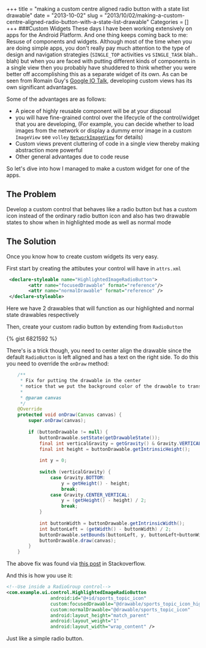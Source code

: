 +++
title = "making a custom centre aligned radio button with a state list drawable"
date = "2013-10-02"
slug = "2013/10/02/making-a-custom-centre-aligned-radio-button-with-a-state-list-drawable"
Categories = []
+++
###Custom Widgets
These days I have been working extensively on apps for the Android Platform. And one thing keeps coming back to me: Resuse of components and widgets. Although most of the time when you are doing simple apps, you don't really pay much attention to the type of design and navigation strategies (`SINGLE_TOP` activities vs `SINGLE_TASK` blah.. blah) but when you are faced with putting different kinds of components in a single view then you probably have shuddered to think whether you were better off accomplishing this as a separate widget of its own. As can be seen from Romain Guy's [Google IO Talk][googleio], developing custom views has its own significant advantages.

Some of the advantages are as follows:

* A piece of highly reusable component will be at your disposal
* you will have fine-grained control over the lifecycle of the control/widget that you are developing, (For example, you can decide whether to load images from the network or display a dummy error image in a custom `ImageView` see `volley` [`NetworkImageView`][netio] for details)
* Custom views prevent cluttering of code in a single view thereby making abstraction more powerful
* Other general advantages due to code reuse

So let's dive into how I managed to make a custom widget for one of the apps.

<!--more-->

The Problem
-----------
Develop a custom control that behaves like a radio button but has a custom icon instead of the ordinary radio button icon and also has two drawable states to show when in highlighted mode as well as normal mode

The Solution
------------
Once you know how to create custom widgets its very easy. 

First start by creating the attibutes your control will have in `attrs.xml`
```xml
 <declare-styleable name="HighlightedImageRadioButton">
        <attr name="focusedDrawable" format="reference"/>
        <attr name="normalDrawable" format="reference" />
 </declare-styleable>
```
Here we have 2 drawables that will function as our highlighted and normal state drawables respectively

Then, create your custom radio button by extending from `RadioButton`

{% gist 6821592 %}

There's is a trick though, you need to center align the drawable since the default `RadioButton` is left aligned and has a text on the right side. To do this you need to override the `onDraw` method:

```java
	/**
     * Fix for putting the drawable in the center
     * notice that we put the background color of the drawable to transparent
     *
     * @param canvas
     */
    @Override
    protected void onDraw(Canvas canvas) {
        super.onDraw(canvas);
 
        if (buttonDrawable != null) {
            buttonDrawable.setState(getDrawableState());
            final int verticalGravity = getGravity() & Gravity.VERTICAL_GRAVITY_MASK;
            final int height = buttonDrawable.getIntrinsicHeight();
 
            int y = 0;
 
            switch (verticalGravity) {
                case Gravity.BOTTOM:
                    y = getHeight() - height;
                    break;
                case Gravity.CENTER_VERTICAL:
                    y = (getHeight() - height) / 2;
                    break;
            }
 
            int buttonWidth = buttonDrawable.getIntrinsicWidth();
            int buttonLeft = (getWidth() - buttonWidth) / 2;
            buttonDrawable.setBounds(buttonLeft, y, buttonLeft+buttonWidth, y + height);
            buttonDrawable.draw(canvas);
        }
    }
```
The above fix was found via [this post][stack] in Stackoverflow.

And this is how you use it:

```xml
<!--Use inside a RadioGroup control-->
<com.example.ui.control.HighlightedImageRadioButton
                android:id="@+id/sports_topic_icon"
                custom:focusedDrawable="@drawable/sports_topic_icon_highlighted"
                custom:normalDrawable="@drawable/sports_topic_icon"
                android:layout_height="match_parent"
                android:layout_weight="1"
                android:layout_width="wrap_content" />
```
Just like a simple radio button. 

[googleio]: http://www.youtube.com/watch?v=NYtB6mlu7vA
[netio]: https://android.googlesource.com/platform/frameworks/volley/+/d62a616ebca5bfa4f9ec5517208e13f2d501b69a/src/com/android/volley/toolbox/NetworkImageView.java
[stack]: http://stackoverflow.com/questions/4407553/android-radiobutton-button-drawable-gravity
